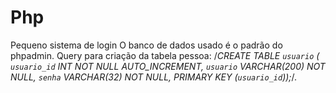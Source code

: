 # Php
Pequeno sistema de login
O banco de dados usado é o padrão do phpadmin.
Query para criação da tabela pessoa:
/*CREATE TABLE `usuario` (
  `usuario_id` INT NOT NULL AUTO_INCREMENT,
  `usuario` VARCHAR(200) NOT NULL,
  `senha` VARCHAR(32) NOT NULL,
  PRIMARY KEY (`usuario_id`));*/.
